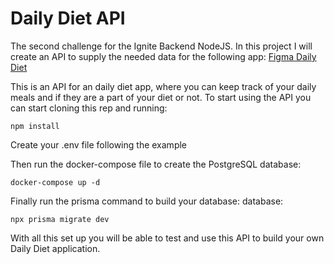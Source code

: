 # Daily Diet API

The second challenge for the Ignite Backend NodeJS. In this project I will create an API to supply the needed data for the following app:
<a href='https://www.figma.com/community/file/1218573349379609244'>Figma Daily Diet</a>

This is an API for an daily diet app, where you can keep track of your daily meals and if they are a part of your diet or not.
To start using the API you can start cloning this rep and running:
```
npm install
```
Create your .env file following the example

Then run the docker-compose file to create the PostgreSQL database:
```
docker-compose up -d
```

Finally run the prisma command to build your database:
database:
```
npx prisma migrate dev
```

With all this set up you will be able to test and use this API to build your own Daily Diet application.